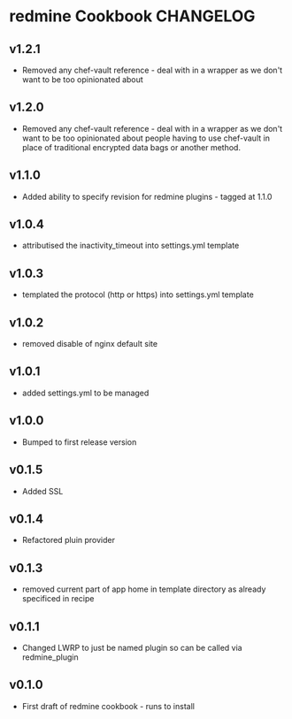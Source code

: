 redmine Cookbook CHANGELOG
==========================
v1.2.1
------
* Removed any chef-vault reference - deal with in a wrapper as we don't want to be too opinionated about

v1.2.0
------
* Removed any chef-vault reference - deal with in a wrapper as we don't want to be too opinionated about
  people having to use chef-vault in place of traditional encrypted data bags or another method.

v1.1.0
------
* Added ability to specify revision for redmine plugins - tagged at 1.1.0

v1.0.4
------
* attributised the inactivity_timeout into settings.yml template

v1.0.3
------
* templated the protocol (http or https) into settings.yml template

v1.0.2
------
* removed disable of nginx default site

v1.0.1
------
* added settings.yml to be managed

v1.0.0
------
* Bumped to first release version

v0.1.5
------
* Added SSL

v0.1.4
------
* Refactored pluin provider

v0.1.3
------
* removed current part of app home in template directory as already specificed in recipe

v0.1.1
------
* Changed LWRP to just be named plugin so can be called via redmine_plugin

v0.1.0
------
* First draft of redmine cookbook - runs to install
